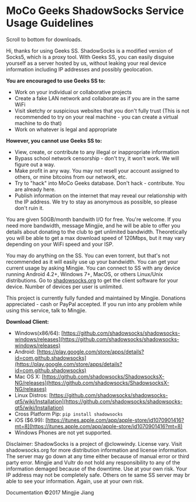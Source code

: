 # MoCo Geeks ShadowSocks Service Usage Guidelines

Scroll to bottom for downloads.

Hi, thanks for using Geeks SS. ShadowSocks is a modified version of Socks5, which is a proxy tool. With Geeks SS, you can easily disguise yourself as a server hosted by us, without leaking your real device information including IP addresses and possibly geolocation. 

 **You are encouraged to use Geeks SS to:** 

- Work on your individual or collaborative projects
- Create a fake LAN network and collaborate as if you are in the same WiFi
- Visit sketchy or suspicious websites that you don't fully trust (This is not recommended to try on your real machine - you can create a virtual machine to do that)
- Work on whatever is legal and appropriate 

**However, you cannot use Geeks SS to:** 

- View, create, or contribute to any illegal or inappropriate information
- Bypass school network censorship - don't try, it won't work. We will figure out a way.
- Make profit in any way. You may not resell your account assigned to others, or mine bitcoins from our network, etc.
- Try to "hack" into MoCo Geeks database. Don't hack - contribute. You are already here.
- Publish information on the internet that may reveal our relationship with the IP address. We try to stay as anonymous as possible, so please don't ruin it.

You are given 50GB/month bandwith I/O for free. You're welcome. If you need more bandwidth, message Mingjie, and he will be able to offer you details about donating to the club to get unlimited bandwidth. Theoretically you will be able to get a max download speed of 120Mbps, but it may vary depending on your WiFi speed and your ISP.

You may do anything on the SS. You can even torrent, but that's not recommended as it will easily use up your bandwidth. You can get your current usage by asking Mingjie. You can connect to SS with any device running Android 4.2+, Windows 7+, MacOS, or others Linux/Unix distributions. Go to [shadowsocks.org](http://shadowsocks.org) to get the client software for your device. Number of devices per user is unlimited.

This project is currently fully funded and maintained by Mingjie. Donations appreciated - cash or PayPal accepted. If you run into any problem while using this service, talk to Mingjie.

**Download Client:**

- Windows(x86/64): [https://github.com/shadowsocks/shadowsocks-windows/releases](https://github.com/shadowsocks/shadowsocks-windows/releases)
- Android: [https://play.google.com/store/apps/details?id=com.github.shadowsocks](https://play.google.com/store/apps/details?id=com.github.shadowsocks)
- Mac OS X: [https://github.com/shadowsocks/ShadowsocksX-NG/releases](https://github.com/shadowsocks/ShadowsocksX-NG/releases)
- Linux Distros: [https://github.com/shadowsocks/shadowsocks-qt5/wiki/Installation](https://github.com/shadowsocks/shadowsocks-qt5/wiki/Installation)
- Cross Platform Pip: `pip install shadowsocks`
- iOS ($6.99): [https://itunes.apple.com/app/apple-store/id1070901416?mt=8](https://itunes.apple.com/app/apple-store/id1070901416?mt=8)
- Windows Phones are not yet supported.

Disclaimer:
ShadowSocks is a project of @clowwindy. License vary. Visit shadowsocks.org for more distribution information and license information.
The server may go down at any time either because of manual error or third party error. Mingjie and Vultr do not hold any responsibility to any of the information demaged because of the downtime. Use at your own risk. 
Your IP address may not be completely safe. Others on te same SS server may br able to see your information. Again, use at your own risk.

Documentation ©2017 Mingjie Jiang
